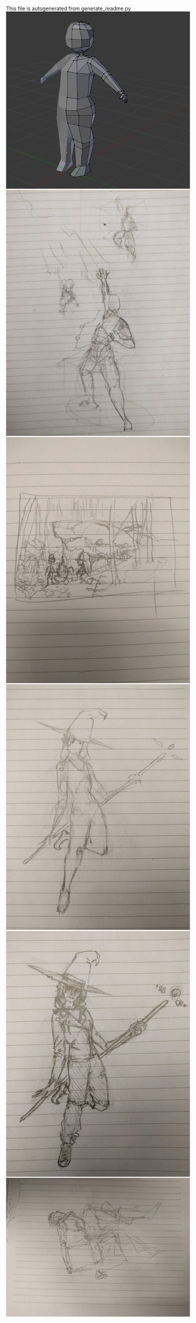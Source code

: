 This file is autogenerated from generate_readme.py
![](2018-09-19.png)
![](2018-09-20.jpg)
![](2018-09-24.jpg)
![](2018-10-03.png)
![](2018-10-04.png)
![](2018-10-22.png)
